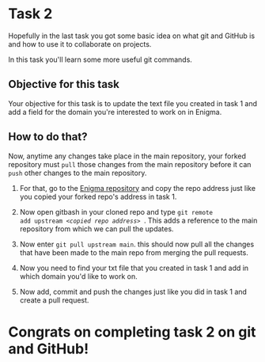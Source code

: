# Task 2

Hopefully in the last task you got some basic idea on what git and GitHub is and how to use it to collaborate on projects.

In this task you'll learn some more useful git commands.

## Objective for this task
Your objective for this task is to update the text file you created in task 1 and add a field for the domain you're interested to work on in Enigma.

## How to do that?

Now, anytime any changes take place in the main repository, your forked repository must <code>pull</code> those changes from the main repository before it can <code>push</code> other changes to the main repository.




1) For that, go to the [Enigma repository](https://github.com/EnigmaVSSUT/Induction-2024) and copy the repo address just like you copied your forked repo's address in task 1.


2) Now open gitbash in your cloned repo and type <code>git remote add upstream <i>\<copied repo address></i> </code>. This adds a reference to the main repository from which we can pull the updates.


3) Now enter <code>git pull upstream main</code>. this should now pull all the changes that have been made to the main repo from merging the pull requests.

4) Now you need to find your txt file that you created in task 1 and add in which domain you'd like to work on.
5) Now add, commit and push the changes just like you did in task 1 and create a pull request. 


# Congrats on completing task 2 on git and GitHub! 

